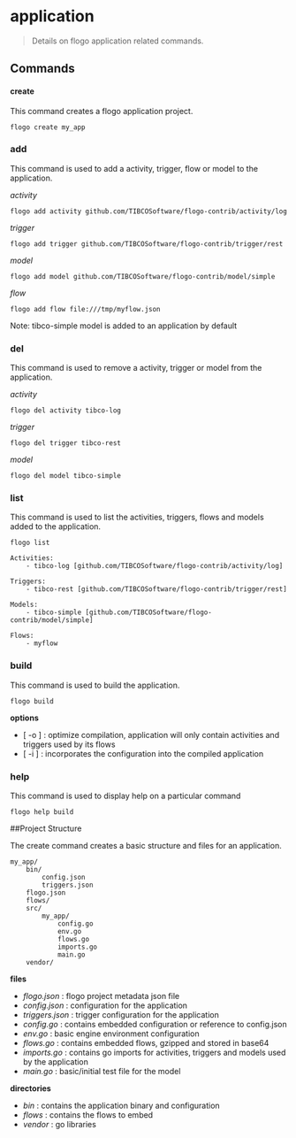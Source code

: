 # application
> Details on flogo application related commands.

## Commands
#### create
This command creates a flogo application project.
	
	flogo create my_app
	
### add
This command is used to add a activity, trigger, flow or model to the application.

*activity*

	flogo add activity github.com/TIBCOSoftware/flogo-contrib/activity/log
	
*trigger*

	flogo add trigger github.com/TIBCOSoftware/flogo-contrib/trigger/rest
	
*model*

	flogo add model github.com/TIBCOSoftware/flogo-contrib/model/simple	  
	
*flow*

	flogo add flow file:///tmp/myflow.json
		
Note: tibco-simple model is added to an application by default 	
### del
This command is used to remove a activity, trigger or model from the application.

*activity*

	flogo del activity tibco-log
	
*trigger*

	flogo del trigger tibco-rest
	
*model*

	flogo del model tibco-simple	
	
### list
This command is used to list the activities, triggers, flows and models added to the application.  
	 
	flogo list
	
	Activities:
    	- tibco-log [github.com/TIBCOSoftware/flogo-contrib/activity/log]

	Triggers:
   		- tibco-rest [github.com/TIBCOSoftware/flogo-contrib/trigger/rest]

	Models:
   		- tibco-simple [github.com/TIBCOSoftware/flogo-contrib/model/simple]

	Flows:
		- myflow

### build
This command is used to build the application.

 	flogo build
 	
**options**
	
- [ -o ] : optimize compilation, application will only contain activities and triggers used by its flows
- [ -i ] : incorporates the configuration into the compiled application	 	 

### help
This command is used to display help on a particular command
	
	flogo help build 

##Project Structure

The create command creates a basic structure and files for an application.


	my_app/
		bin/
			config.json
			triggers.json
		flogo.json
		flows/
		src/
			my_app/
				config.go
				env.go
				flows.go
				imports.go
				main.go
		vendor/
		
**files**

- *flogo.json* : flogo project metadata json file
- *config.json* : configuration for the application
- *triggers.json* : trigger configuration for the application
- *config.go* : contains embedded configuration or reference to config.json
- *env.go* : basic engine environment configuration
- *flows.go* : contains embedded flows, gzipped and stored in base64
- *imports.go* : contains go imports for activities, triggers and models used by the application
- *main.go* : basic/initial test file for the model

**directories**	
	
- *bin* :	contains the application binary and configuration
- *flows* : contains the flows to embed
- *vendor* : go libraries		